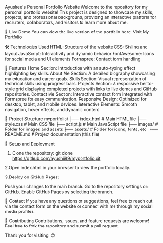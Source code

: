 Ayushee's Personal Portfolio Website
Welcome to the repository for my personal portfolio website! This project is designed to showcase my skills, projects, and professional background, providing an interactive platform for recruiters, collaborators, and visitors to learn more about me.


🚀 Live Demo
You can view the live version of the portfolio here:
Visit My Portfolio


🛠️ Technologies Used
HTML: Structure of the website
CSS: Styling and layout
JavaScript: Interactivity and dynamic behavior
FontAwesome: Icons for social media and UI elements
Formspree: Contact form handling


🌟 Features
Home Section: Introduction with an auto-typing effect highlighting key skills.
About Me Section: A detailed biography showcasing my education and career goals.
Skills Section: Visual representation of technical skills using progress bars.
Projects Section: A responsive bento-style grid displaying completed projects with links to live demos and GitHub repositories.
Contact Me Section: Interactive contact form integrated with Formspree for easy communication.
Responsive Design: Optimized for desktop, tablet, and mobile devices.
Interactive Elements: Smooth navigation, hover effects, and dynamic content


📂 Project Structure
myportfolio/
├── index.html            # Main HTML file
├── style.css             # Main CSS file
├── script.js             # Main JavaScript file
├── images/               # Folder for images and assets
├── assets/               # Folder for icons, fonts, etc.
└── README.md             # Project documentation (this file)


🔧 Setup and Deployment
1. Clone the repository:
git clone https://github.com/ayushii89/myportfolio.git


2.Open index.html in your browser to view the portfolio locally.

3.Deploy on GitHub Pages:

Push your changes to the main branch.
Go to the repository settings on GitHub.
Enable GitHub Pages by selecting the branch.


📧 Contact
If you have any questions or suggestions, feel free to reach out via the contact form on the website or connect with me through my social media profiles.


🤝 Contributing
Contributions, issues, and feature requests are welcome! Feel free to fork the repository and submit a pull request.


Thank you for visiting! 😊











